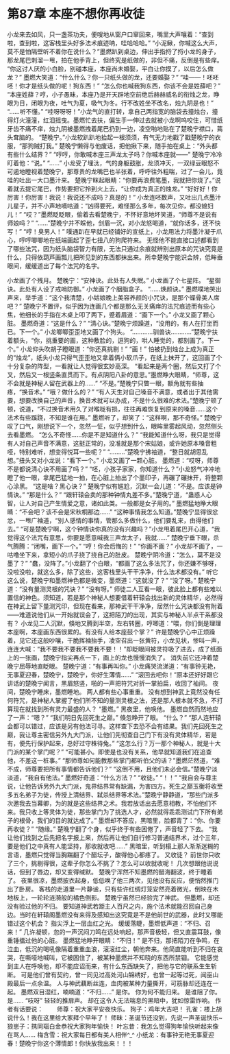 # 第87章 本座不想你再收徒
小龙来去如风，只一盏茶功夫，便嗖地从窗户口窜回来，嘴里大声嚷着：“查到啦，查到啦，这客栈里头好多法术痕迹呐，哇哈哈哈。”
“小泥鳅，你喊这么大声，莫不是怕隔壁听不着你在说什么？”墨燃趴到桌边，伸出手指捋了捋小龙的身子，那龙尾巴刺溜一甩，拍在他手背上，但终究是纸做的，非但不痛，反倒是有些痒。
“你这讨人厌的小白脸，别碰本座，本座尚未婚娶，平白让你摸了，以后怎么做龙？”
墨燃大笑道：“什么什么？你一只纸头做的龙，还要婚娶？”
“哇——！呸呸呸！你才是纸头做的呢！狗东西！”
“怎么你也喊我狗东西，你该不会是姓薛吧？”
“本座姓薛？哼，小子愚昧，本座乃是开天辟地空前绝后赫赫威名的衔烛之龙，睁眼为日，闭眼为夜，吐气为夏，吸气为冬。行不改姓坐不改名，烛九阴是也！”
“……听不懂。”
“哇呀呀呀！”小龙气的直打转，拿自己两指宽的脑袋去撞烛台，撞得灯火潼潼，红泪摇曳。墨燃忙去扶，偏生手一伸过去就被小龙啊呜咬住，可惜纸牙齿不痛不痒，烛九阴被墨燃拽着尾巴扔到一边，凌空啪地贴在了楚晚宁襟口，蔫头耷脑的。
“楚晚宁。”小龙软趴趴地抬起一根须须，有气无力地戳了戳楚晚宁的衣服，“那狗贼打我。”
楚晚宁懒得与他废话，把他揪下来，随手拍在桌上：“外头都有些什么结界？”
“哼哼，你敢喊本座三声龙太子吗？你喊本座就——”
楚晚宁冷冷盯着他：“说。”
“……”
小龙受了埋汰，气的身躯鼓胀，龙须冲天，一双绿豆眼怒不可遏地瞪视着楚晚宁，那尊贵的龙嘴巴也半张着，呼呼往外粗喘，过了一会儿，竟哇的吐出一大口墨汁来。
楚晚宁眯起眼睛：“你要再浪费笔墨，我就把你烧了。”说着就去提它尾巴，作势要把它拎到火上去，“让你成为真正的烛龙。”
“好好好！你厉害！你厉害！我说！我说还不成吗？真是的！”
小龙连呸数声，又吐出几点墨汁儿星子，并不小声地嘀咕道：“凶得要死，难怪那么多年，每次见你，都没媳妇儿！”
“哎？”墨燃眨眨眼，偷着去看楚晚宁，不怀好意地坏笑道，“师尊不是说有师娘吗？”
“……”楚晚宁并不睬他，剑眉一沉，对小龙怒喝道，“就你话多，还不快写！”
“哼！臭男人！”
噗通趴在早就已经铺好的宣纸上，小龙用法力将墨汁凝于爪心，哼哼唧唧地在纸端画起了歪七扭八的狗爬符来。
无怪他不能直接口述都看到了哪些法咒，因为纸头脑袋智力有限，无法只通过余痕就辨别出原本的咒诀究竟是什么，只得依葫芦画瓢儿把所见到的东西都抹出来。所幸楚晚宁能识会辨，低眸垂眼间，缓缓道出了每个法咒的名字。

小龙画了个残月。
楚晚宁：“安神诀。此处有人失眠。”
小龙画了个七星阵。
“星御诀。此处有人设了戒哨防御。”
小龙画了个胭脂盒子。
“……焕颜诀。”
墨燃噗地笑出声来，举手道：“这个我清楚，小姑娘晚上美容养颜的小咒诀，是那个蝶骨美人席吧？”
楚晚宁不置评，似乎因为连画几个都是那么无关痛痒的法咒痕迹而有些心焦，他细长的手指在木桌上叩了两下，蹙着眉道：“画下一个。”
小龙又画了颗心脏。
墨燃奇道：“这是什么？”
“清心诀。”楚晚宁烦躁道，“没用的，有人在打坐而已。下一个。”
小龙唧唧歪歪地又画了个狗头。
“…………驯兽诀…………”楚晚宁扶着额头，“你，挑重要的画，这种敷脸的，逗狗的，哄人睡觉的，都别画了。下一个。”
小龙仰头吹胡子瞪眼道：“你还真挑剔！”
“画！”
怕被扔到烛台上成为真正的“烛龙”，纸头小龙只得气歪歪地又拿着俩小软爪子，在纸上抹开了，这回画了个十分复杂的阵型，一看就让人觉得很玄妙高深。
“看起来是两个圈，然后又打了个叉，然后又一根竖条直贯而下。有点阴阳八卦的意思。”墨燃睁大眼睛，“师尊，这不会就是神秘人留在武器上的……”
“不是。”楚晚宁只瞥一眼，额角就有些抽疼，“换音术。”
“哦？做什么的？”
“有人天生对自己嗓音不满意，或者出于其他需要，想要改换自己的声音，换音术就可以办成，不是什么很难的术法。”楚晚宁顿了顿，说道，“不过换音术用久了对喉咙有损，往往再难恢复到原来的嗓音……这个法术有些蹊跷，不知是谁在用。”
墨燃听了，却笑了：“这样啊，那不奇怪。”
楚晚宁叹了口气，刚想说下一个，忽然一怔，似乎想到什么，眼眸里雾起风动，忽然侧头去看墨燃。
“怎么不奇怪……你是不是知道什么？”
“我能知道什么呀，我只是觉得有人对自己声音不满意，这挺正常的，没准就是那个宋姑娘，或许她原本嗓音粗哑，特别难听，想变得悦耳一些呢？”
“………”楚晚宁拂袖道，“整日就胡思乱想。”扭头又对小龙说：“看下一个。”
小龙又画了一颗心脏。
墨燃道：“哎呀，师尊不是都说清心诀不用画了吗？”
“呸，小孩子家家，你知道什么？”小龙怒气冲冲地瞪了他一眼，拿尾巴猛地一拍，在心脏上拍出了个墨印子，再碾了碾抹开，将整颗心涂黑。
“这是啥？黑心诀？”
楚晚宁似有尴尬，沉默一会儿道：“不是。应该是钟情诀。”
“那是什么？”
“跟轩辕会卖的那种钟情丸差不多。”楚晚宁道，“蛊惑人心智，让人对自己产生情爱之意，诸如此类。一般都是女子用的。”
墨燃猛地睁大眼睛：“不会吧？该不会是宋秋桐那边……”
“这种事情我怎么知道。”楚晚宁显得很忿忿，一甩广袖道，“别人感情的事情，管那么多做什么，他们要乱来，由得他们去。”
“可是楚晚宁啊，这个钟情诀你真的没有兴趣吗？”小龙甩着尾巴开心道，“我觉得这个法咒有意思，你要是愿意喊我三声龙太子，我就……”
楚晚宁垂下眼，杀气腾腾：“闭嘴，画下一个。”
“哼！你会后悔的！”
“你画不画？”
小龙却不画了，一咕噜坐下来，拿短小的爪子挠了挠自己的肚皮。
楚晚宁阴冷道：“怎么，莫不是没墨了？”
“蠢，没阵了。”小龙翻了个白眼，“都画了这么多法咒了，你还嫌不够呀，没啦没啦，就这么多，除了这些，这客栈里头干干净净，什么法术都没有。”
听它这么说，楚晚宁和墨燃神色都是微变，墨燃道：“这就没了？”
“没了呀。”
楚晚宁道：“没有量测灵根的咒诀？”
“没有呀。”
师徒二人互看一眼，彼此脸上都有些难以置信的神色。须知道，若是那个神秘人想要借着轩辕会找出新的灵体精华，必然得在神武上留下量测咒印，但现在看来，那神武干干净净，居然什么咒诀都没有附着——难道说他们从一开始就误会了，这把陌刀的出现，其实与神秘人半点干系都没有？
小龙见二人沉默，倏地又腾到半空，左右转圈，哼唧道：“喂，你们倒是理理本座啊，本座画东西很累的。有没有人给本座鼓个掌？”
许是楚晚宁心中正烦躁着，见它还这般吵嚷，干脆挥袖抬手，凌空召出一张黄符，小龙见状，惨叫一声，连连大喊：“我不要我不要我不要我不要！！”却眨眼间被灵符吸了进去，成了纸面上的一张画，楚晚宁指尖再点一下，画上的龙也慢慢消失了。
消失前它还冲着楚晚宁屈辱地直眨眼。
楚晚宁道：“有事再叫你。”
小龙痛哭流涕道：“有事钟无艳，无事夏迎春，楚晚宁，楚晚宁，你好生薄情……”
“滚回去吧你！”原本还好好跟它讲话的楚晚宁闻言，黑眉怒竖，啪的一声把符咒对折一掌拍扁，收回了袖间。
夜间，楚晚宁睡床，墨燃睡地。
两人都有些心事重重。
没有想到神武上竟然没有任何符咒，是神秘人掌握了他们所不知的量测灵根之法，还是那人根本就不急，不打算现在就找到所有灵力最盛的人？
“墨燃。”
黑夜里，他唤他。
墨燃自然而然地应了一声：“嗯？”
“我们明日先回死生之巅。”
倏忽睁开了眼。
“什么？”
“那人连轩辕会都可以错过，应该是另有他法可寻。这样查下去恐不会有结果。我们先回死生之巅，我让尊主密信另外九大门派，让他们先彻查自己门下有没有灵体精华，若是有，便先行保护起来，总好过守株待兔。”
“这怎么行？万一那个神秘人，就是十大门派的某个掌门呢？”
“可能甚小。即使是也没有关系，他早就知道我们在追查他，不差这一桩事。”
“那师尊如何能教那些掌门都听伯父的话？”墨燃茫然道，“难不成，师尊要把所有事情都告诉他们？”
“这倒不用，且他们未必会信。”楚晚宁淡淡道，“我自有他法。”
墨燃好奇道：“什么方法？”
“收徒。”
“！！”
“我自会与尊主说，让他告诉另外九大门派，鬼界结界常有缺漏，为害四方。死生之巅玉衡将收至多五名弟子为徒，传授上清结界、弑杀结界等术法。”楚晚宁静静道，“那些门派多次邀我去当幕卿，为的就是这些结界之术。我若放话出去愿意相教，不怕他们不来。我只收上等灵体为徒，那些掌门为了挑选人才，必然就得乖乖测试门下所有弟子的根骨，我们的目的就达成了。”
墨燃却不答应，黑暗里，脸都青了：“你、你要再收徒？”
“随缘。”
楚晚宁翻了个身，似乎终于有些困倦了，声音轻了下去。
“我让他们找到之后先把名字报上来，然后再让他们自行修习普通结界术，过个三年，要是他们之中真有人能坚持，那收就收吧……”
黑暗里，听到榻上那人渐渐迷糊的言语，墨燃只觉得当胸踹翻了个醋坛子，酸得他心都疼了。
又收徒？
前世你只收了三个，挑剔得很，这辈子你怎么不挑了？怎么可以收就收呢！
几次想跟他说说话，但到了唇边，却又变得缄默。
楚晚宁浑然不知墨燃的醋海翻波，终于睡着了。
夜里很凉，墨燃披衣起身，低低唤了他三两次，见他没有反应，便悄然推门出了卧房。
客栈的走道里一片静谧，只有些许红绸灯笼安然亮着微光，倒映在木地板上，一轮轮涟漪般的橘色倒影。
楚晚宁虽然已经验完了神武。
但墨燃，却还没有验过他的不归。
要知道神武若距主人百尺之内，施个法术就能召回自己身边。当时在轩辕阁墨燃没有来得及感知出这究竟是不是他前世的武器，此时又哪能错过这个机会？
指尖浮上一层血红之光。
缓缓落睫，墨燃低声道：“不归、召来！”
几许凝顿，忽的一声沉闷刀鸣在远处响起，那声音极轻，但又直震耳鼓，像重锤擂过他的心脏。
墨燃猛地睁开眼睛：“不归！”
是不归，那把陌刀在争鸣，在泣血，低沉的喝吼像隔着重重血浪，滚滚红尘，朝他奔来。他简直能听到不归在哀哭，在嘶哑地喊叫，它被困住了，被某种墨燃并不知晓的东西所禁锢。
它能感觉到主人在呼唤他，却不能应诏而来，有什么东西缺失了，把他与它的联系生生斩断。
可是他们曾有契约，曾一同见过高处河山锦绣好，也曾一起等过死，闻巫山殿最后一点余温。
人与神武藕断丝连，血肉被某种力量撕开，可筋脉却还连在一起。
墨燃双目湿红，喃喃道：“不归……”
是你。
你为何不能归来。
是谁阻了你。
是……
“吱呀”
轻轻的推扉声。
却在这令人无法喘息的黑暗中，犹如惊雷炸响。
作者有话要说：　　
师尊：祝大家平安夜快乐。
狗子：鸡年大吉吧！
孔雀：楼上胡说什么！我在这里给大家拜个早年了！
师昧：圣诞节还没到，先说一声圣诞快乐~
狼崽子：携同瑙白金恭祝大家狗年愉快！
叶忘昔：我怎么觉得狗年愉快听起来像在骂人……
梅含雪：祝大家每日都有美人相伴^_^
小纸龙：有事钟无艳无事夏迎春！楚晚宁你这个薄情郎！你快放我出来！！！
